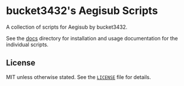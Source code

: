 # bucket3432's Aegisub Scripts

A collection of scripts for Aegisub by bucket3432.

See the [docs][] directory for installation and usage documentation
for the individual scripts.

[docs]: ./docs

## License

MIT unless otherwise stated.
See the [`LICENSE`][LICENSE] file for details.

[LICENSE]: ./LICENSE
